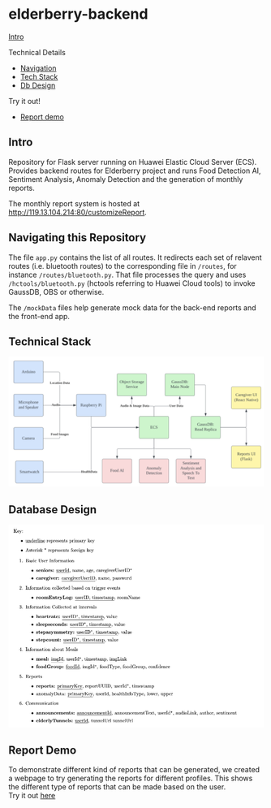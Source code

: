 # elderberry-backend

[Intro](#Intro) <br>

Technical Details 
- [Navigation](#Navigating-this-Repository) <br>
- [Tech Stack](#Technical-Stack) <br>
- [Db Design](#Database-Design) <br>

Try it out!
- [Report demo](#Report-Demo)<br>

## Intro
Repository for Flask server running on Huawei Elastic Cloud Server (ECS). Provides backend routes for Elderberry project and runs Food Detection AI, Sentiment Analysis, Anomaly Detection and the generation of monthly reports.

The monthly report system is hosted at http://119.13.104.214:80/customizeReport.

## Navigating this Repository
The file `app.py` contains the list of all routes. It redirects each set of relavent routes (i.e. bluetooth routes) to the corresponding file in `/routes`, for instance `/routes/bluetooth.py`. That file processes the query and uses `/hctools/bluetooth.py` (hctools referring to Huawei Cloud tools) to invoke GaussDB, OBS or otherwise.

The `/mockData` files help generate mock data for the back-end reports and the front-end app.

## Technical Stack
![This is an image](readme/chart.png)

## Database Design
![This is an image](readme/database.png)

## Report Demo
To demonstrate different kind of reports that can be generated, we created a webpage to try generating the reports for different profiles. This shows the different type of reports that can be made based on the user. <br>
Try it out [here](http://119.13.104.214)
